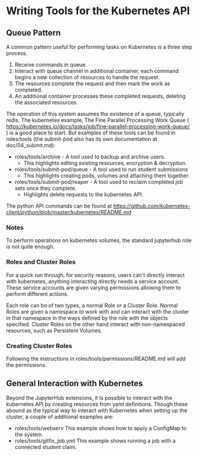 # Writing Tools for the Kubernetes API
## Queue Pattern
A common pattern useful for performing tasks on Kubernetes is a three step
process.
1. Receive commands in queue.
2. Interact with queue channel in additional container, each command begins a
  new collection of resources to handle the request.
3. The resources complete the request and then mark the work as completed.
4. An additional container processes these completed requests, deleting the
  associated resources.

The operation of this system assumes the existence of a queue, typically redis.
The kubernetes example, The Fine Parallel Processing Work Queue (
https://kubernetes.io/docs/tasks/job/fine-parallel-processing-work-queue/ )
is a good place to start. But examples of these tools can be found in
roles/tools (the submit-pod also has its own documentation at doc/04_submit.md):

 - roles/tools/archive - A tool used to backup and archive users.
    - This highlights editing existing resources, encryption & decryption.
 - roles/tools/submit-pod/queue - A tool used to run student submissions
    - This highlights creating pods, volumes and attaching them together.
 - roles/tools/submit-pod/reaper - A tool used to reclaim completed job sets
    once they complete.
    - Highlights delete requests to the kubernetes API.

The python API commands can be found at
https://github.com/kubernetes-client/python/blob/master/kubernetes/README.md

### Notes
To perform operations on kubernetes volumes, the standard jupyterhub role is not
quite enough.

### Roles and Cluster Roles
For a quick run through, for security reasons, users can't directly interact
with kubernetes, anything interacting directly needs a service account. These
service accounts are given varying permissions allowing them to perform
different actions.

Each role can be of two types, a normal Role or a Cluster Role. Normal Roles are
given a namespace to work with and can interact with the cluster in that
namespace in the ways defined by the role with the objects specified. Cluster
Roles on the other hand interact with non-namespaced resources, such as
Persistent Volumes.

### Creating Cluster Roles
Following the instructions in roles/tools/permissions/README.md will add the
permissions.

## General Interaction with Kubernetes
Beyond the JupyterHub extensions, it is possible to interact with the kubernetes
API by creating resources from yaml definitions. Though these abound as the
typical way to interact with Kubernetes when setting up the cluster, a couple
of additional examples are:

  - roles/tools/webserv
    This example shows how to apply a ConfigMap to the system.
  - roles/tools/gitfix_job.yml
    This example shows running a job with a connected student claim.
